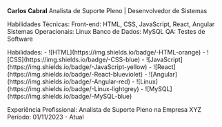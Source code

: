 <!DOCTYPE html>
<html lang="en">
<head>
  <meta charset="UTF-8">
  <meta name="viewport" content="width=device-width, initial-scale=1.0">
  <style>
    /* Adicione estilos de animação aqui */
    @keyframes fadeIn {
      from {
        opacity: 0;
        transform: translateY(-20px);
      }
      to {
        opacity: 1;
        transform: translateY(0);
      }
    }

    /* Aplica a animação à classe animate-element */
    .animate-element {
      animation: fadeIn 1s ease-in-out;
    }
  </style>
</head>
<body>

<div class="animate-element">
  <strong>Carlos Cabral</strong>
  Analista de Suporte Pleno | Desenvolvedor de Sistemas

  <p class="animate-element">
    Habilidades Técnicas:
    Front-end: HTML, CSS, JavaScript, React, Angular
    Sistemas Operacionais: Linux
    Banco de Dados: MySQL
    QA: Testes de Software
  </p>

  <p class="animate-element">
    Habilidades:
    - ![HTML](https://img.shields.io/badge/-HTML-orange)
    - ![CSS](https://img.shields.io/badge/-CSS-blue)
    - ![JavaScript](https://img.shields.io/badge/-JavaScript-yellow)
    - ![React](https://img.shields.io/badge/-React-blueviolet)
    - ![Angular](https://img.shields.io/badge/-Angular-red)
    - ![Linux](https://img.shields.io/badge/-Linux-lightgrey)
    - ![MySQL](https://img.shields.io/badge/-MySQL-blue)
  </p>

  <p class="animate-element">
    Experiência Profissional:
    Analista de Suporte Pleno na Empresa XYZ
    Período: 01/11/2023 - Atual
  </p>
</div>

<script>
  // Adicione a classe animate-element aos elementos após um atraso
  document.addEventListener("DOMContentLoaded", function() {
    setTimeout(function() {
      document.querySelectorAll('.animate-element').forEach(function(element) {
        element.classList.add('animate-element');
      });
    }, 1000);
  });
</script>

</body>
</html>
